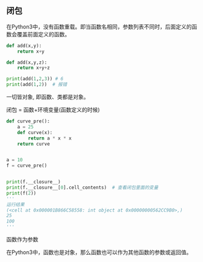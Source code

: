 ## 闭包

在Python3中，没有函数重载。即当函数名相同，参数列表不同时，后面定义的函数会覆盖前面定义的函数。

```python
def add(x,y):
    return x+y

def add(x,y,z):
    return x+y+z

print(add(1,2,3)) # 6
print(add(1,2))  # 报错
```

一切皆对象, 即函数、类都是对象。


闭包 = 函数+环境变量(函数定义的时候)

```python
def curve_pre():
    a = 25
    def curve(x):
        return a * x * x
    return curve


a = 10
f = curve_pre()


print(f.__closure__)
print(f.__closure__[0].cell_contents)  # 查看闭包里面的变量
print(f(2))
'''
运行结果
(<cell at 0x000001B866C58558: int object at 0x00000000562CC9B0>,)
25
100
'''
```

函数作为参数

在Python3中，函数也是对象，那么函数也可以作为其他函数的参数或返回值。